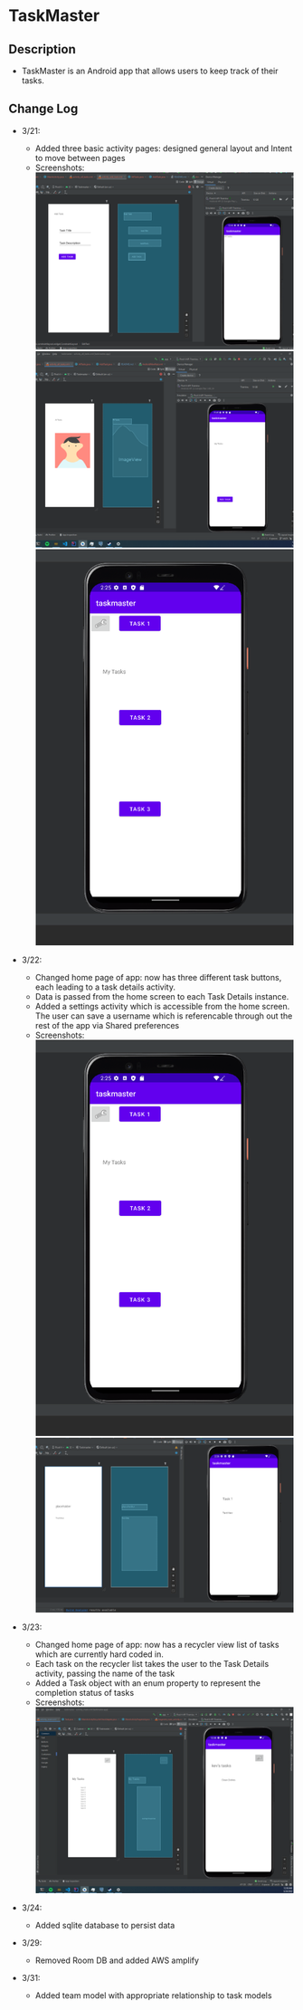 # TaskMaster

## Description
- TaskMaster is an Android app that allows users to keep track of their tasks.

## Change Log
- 3/21:
    - Added three basic activity pages: designed general layout and Intent to move between pages
    - Screenshots:
      ![image](screenshots/Screenshot1.png)
      ![image](screenshots/Screenshot2.png)
      ![image](screenshots/Screenshot3.png)
      
- 3/22: 
    - Changed home page of app: now has three different task buttons, each leading to a task details activity. 
    - Data is passed from the home screen to each Task Details instance.
    - Added a settings activity which is accessible from the home screen. The user can save a username which is referencable through out the rest of the app via Shared preferences
    - Screenshots:
      ![New home screen](screenshots/Screenshot3.png)
      ![Task Details page](screenshots/Screenshot4.png)
      
- 3/23: 
    - Changed home page of app: now has a recycler view list of tasks which are currently hard coded in.
    - Each task on the recycler list takes the user to the Task Details activity, passing the name of the task
    - Added a Task object with an enum property to represent the completion status of tasks
    - Screenshots:
     ![New Home screen](screenshots/Screenshot5.png)
      
- 3/24:
    - Added sqlite database to persist data
    
- 3/29:
    - Removed Room DB and added AWS amplify
    
- 3/31:
    - Added team model with appropriate relationship to task models
